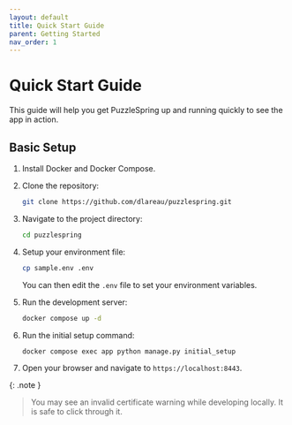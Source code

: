 ```yaml
---
layout: default
title: Quick Start Guide
parent: Getting Started
nav_order: 1
---
```


# Quick Start Guide

This guide will help you get PuzzleSpring up and running quickly to see the app in action.

## Basic Setup

1. Install Docker and Docker Compose.

2. Clone the repository:

    ```bash
    git clone https://github.com/dlareau/puzzlespring.git
    ```

3. Navigate to the project directory:

    ```bash
    cd puzzlespring
    ```

4. Setup your environment file:

    ```bash
    cp sample.env .env
    ```

    You can then edit the `.env` file to set your environment variables.

5. Run the development server:

    ```bash
    docker compose up -d
    ```

6. Run the initial setup command:

    ```bash
    docker compose exec app python manage.py initial_setup
    ```

7. Open your browser and navigate to `https://localhost:8443`.

{: .note }
> You may see an invalid certificate warning while developing locally. It is safe to click through it.


